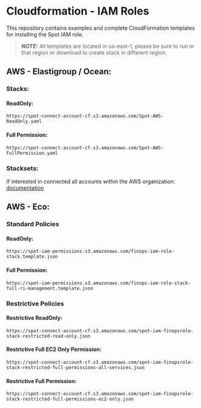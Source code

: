 # Cloudformation - IAM Roles

This repository contains examples and complete CloudFormation templates for installing the Spot IAM role.

> **_NOTE:_**  All templates are located in us-east-1, please be sure to run in that region or download to create stack in different region.    
> 
## AWS - Elastigroup / Ocean:
### Stacks:
#### ReadOnly: 
```
https://spot-connect-account-cf.s3.amazonaws.com/Spot-AWS-ReadOnly.yaml
```
#### Full Permission:
```
https://spot-connect-account-cf.s3.amazonaws.com/Spot-AWS-FullPermission.yaml
```

### Stacksets:
If interested in connected all accounts within the AWS organization: [documentation](https://github.com/spotinst/spotinst-examples/blob/master/Utilities/AWS/StackSet/README.md)


## AWS - Eco:
### Standard Policies
#### ReadOnly:
```
https://spot-iam-permissions.s3.amazonaws.com/finops-iam-role-stack.template.json
```
#### Full Permission:
```
https://spot-iam-permissions.s3.amazonaws.com/finops-iam-role-stack-full-ri-management.template.json
```
### Restrictive Policies
#### Restrictive ReadOnly:
```
https://spot-connect-account-cf.s3.amazonaws.com/spot-iam-finopsrole-stack-restricted-read-only.json
```
#### Restrictive Full EC2 Only Permission:
```
https://spot-connect-account-cf.s3.amazonaws.com/spot-iam-finopsrole-stack-restricted-full-permissions-all-services.json
```
#### Restrictive Full Permission:
```
https://spot-connect-account-cf.s3.amazonaws.com/spot-iam-finopsrole-stack-restricted-full-permissions-ec2-only.json
```




